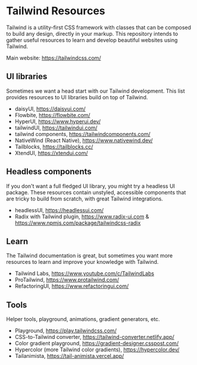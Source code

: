 # Tailwind Resources

Tailwind is a utility-first CSS framework with classes that can be composed to build any design, directly in your markup. This repository intends to gather useful resources to learn and develop beautiful websites using Tailwind.

Main website: https://tailwindcss.com/

## UI libraries

Sometimes we want a head start with our Tailwind development. This list provides resources to UI libraries build on top of Tailwind.

- daisyUI, https://daisyui.com/
- Flowbite, https://flowbite.com/
- HyperUI, https://www.hyperui.dev/
- tailwindUI, https://tailwindui.com/
- tailwind components, https://tailwindcomponents.com/
- NativeWind (React Native), https://www.nativewind.dev/
- Tailblocks, https://tailblocks.cc/
- XtendUI, https://xtendui.com/

## Headless components

If you don't want a full fledged UI library, you might try a headless UI package. These resources contain unstyled, accessible components that are tricky to build from scratch, with great Tailwind integrations.

- headlessUI, https://headlessui.com/
- Radix with Tailwind plugin, https://www.radix-ui.com & https://www.npmjs.com/package/tailwindcss-radix

## Learn

The Tailwind documentation is great, but sometimes you want more resources to learn and improve your knowledge with Tailwind.

- Tailwind Labs, https://www.youtube.com/c/TailwindLabs
- ProTailwind, https://www.protailwind.com/
- RefactoringUI, https://www.refactoringui.com/

## Tools

Helper tools, playground, animations, gradient generators, etc.

- Playground, https://play.tailwindcss.com/
- CSS-to-Tailwind converter, https://tailwind-converter.netlify.app/
- Color gradient playground, https://gradient-designer.csspost.com/
- Hypercolor (more Tailwind color gradients), https://hypercolor.dev/
- Tailanimista, https://tail-animista.vercel.app/
